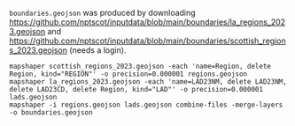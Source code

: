 `boundaries.geojson` was produced by downloading <https://github.com/nptscot/inputdata/blob/main/boundaries/la_regions_2023.geojson> and <https://github.com/nptscot/inputdata/blob/main/boundaries/scottish_regions_2023.geojson> (needs a login).

```
mapshaper scottish_regions_2023.geojson -each 'name=Region, delete Region, kind="REGION"' -o precision=0.000001 regions.geojson
mapshaper la_regions_2023.geojson -each 'name=LAD23NM, delete LAD23NM, delete LAD23CD, delete Region, kind="LAD"' -o precision=0.000001 lads.geojson
mapshaper -i regions.geojson lads.geojson combine-files -merge-layers -o boundaries.geojson
```
